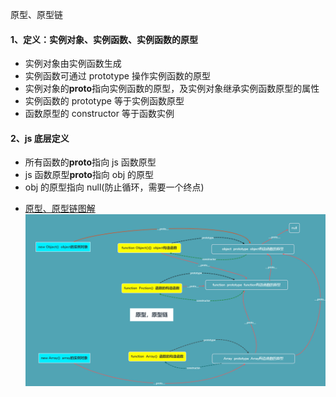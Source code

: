 原型、原型链

#### 1、定义：实例对象、实例函数、实例函数的原型

- 实例对象由实例函数生成
- 实例函数可通过 prototype 操作实例函数的原型
- 实例对象的**proto**指向实例函数的原型，及实例对象继承实例函数原型的属性
- 实例函数的 prototype 等于实例函数原型
- 函数原型的 constructor 等于函数实例

#### 2、js 底层定义

- 所有函数的**proto**指向 js 函数原型
- js 函数原型**proto**指向 obj 的原型
- obj 的原型指向 null(防止循环，需要一个终点)

* [原型、原型链图解](https://github.com/zchfeng/js-base/tree/master/pages/prototype/index.png)
  ![](./index.png)

